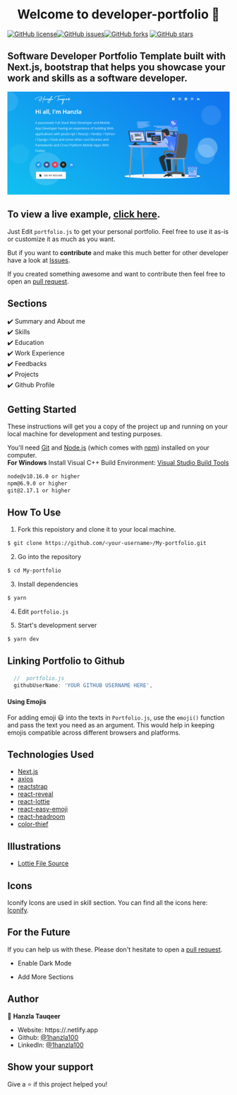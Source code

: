 <h1 align="center">Welcome to developer-portfolio 👋</h1>
<a href="https://github.com/Yogirockers/My-portfolio/blob/main/LICENSE"><img alt="GitHub license" src="https://img.shields.io/github/license/Yogirockers/My-portfolio"></a><a href="https://github.com/Yogirockers/My-portfolio/issues"><img alt="GitHub issues" src="https://img.shields.io/github/issues/Yogirockers/My-portfolio"></a><a href="https://github.com/Yogirockers/My-portfolio/network"><img alt="GitHub forks" src="https://img.shields.io/github/forks/Yogirockers/My-portfolio"></a> <a href="https://github.com/Yogirockers/My-portfolio/stargazers"><img alt="GitHub stars" src="https://img.shields.io/github/stars/Yogirockers/My-portfolio"></a>

## Software Developer Portfolio Template built with Next.js, bootstrap that helps you showcase your work and skills as a software developer.

<p align="center">
  <kbd>
    <img src="https://github.com/Yogirockers/My-portfolio/blob/master/picture.PNG"></img>
  </kbd>
</p>

## To view a live example, **[click here](https://Yogi.vercel.app/)**.

Just Edit `portfolio.js` to get your personal portfolio. Feel free to use it as-is or customize it as much as you want.

But if you want to **contribute** and make this much better for other developer have a look at [Issues](https://github.com/Yogirockers/My-portfolio/issues).

If you created something awesome and want to contribute then feel free to open an [pull request](https://github.com/Yogirockers/developer-portfolio/pulls).


## Sections

✔️ Summary and About me\
✔️ Skills\
✔️ Education\
✔️ Work Experience\
✔️ Feedbacks\
✔️ Projects\
✔️ Github Profile

## Getting Started

These instructions will get you a copy of the project up and running on your local machine for development and testing purposes.

You'll need [Git](https://git-scm.com) and [Node.js](https://nodejs.org/en/download/) (which comes with [npm](http://npmjs.com)) installed on your computer.
<br>
**For Windows** Install Visual C++ Build Environment: [Visual Studio Build Tools](https://visualstudio.microsoft.com/thank-you-downloading-visual-studio/?sku=BuildTools)

```
node@v10.16.0 or higher
npm@6.9.0 or higher
git@2.17.1 or higher
```

## How To Use

1. Fork this repoistory and clone it to your local machine.
```bash
$ git clone https://github.com/<your-username>/My-portfolio.git
``` 
2. Go into the repository
```bash
$ cd My-portfolio
```

3. Install dependencies
```bash
$ yarn
```

4. Edit `portfolio.js`

5. Start's development server
```bash
$ yarn dev
```

## Linking Portfolio to Github

```javascript
  //  portfolio.js
  githubUserName: 'YOUR GITHUB USERNAME HERE',
```

#### Using Emojis

For adding emoji 😃 into the texts in `Portfolio.js`, use the `emoji()` function and pass the text you need as an argument. This would help in keeping emojis compatible across different browsers and platforms.

## Technologies Used

-   [Next.js](https://nextjs.org/)
-   [axios](https://www.npmjs.com/package/axios)
-   [reactstrap](https://reactstrap.github.io/)
-   [react-reveal](https://www.react-reveal.com/)
-   [react-lottie](https://www.npmjs.com/package/react-lottie)
-   [react-easy-emoji](https://github.com/appfigures/react-easy-emoji)
-   [react-headroom](https://github.com/KyleAMathews/react-headroom)
-   [color-thief](https://github.com/lokesh/color-thief)

## Illustrations

-   [Lottie File Source](https://lottiefiles.com)

## Icons
Iconify Icons are used in skill section. You can find all the icons here: [Iconify](https://icon-sets.iconify.design/).

## For the Future

If you can help us with these. Please don't hesitate to open a [pull request](https://github.com/Yogirockers/My-portfolio/pulls).

-   Enable Dark Mode

-   Add More Sections

## Author

👤 **Hanzla Tauqeer**

-   Website: https://.netlify.app
-   Github: [@1hanzla100](https://github.com/Yogirockers)
-   LinkedIn: [@1hanzla100](https://linkedin.com/in/)

## Show your support

Give a ⭐️ if this project helped you!
